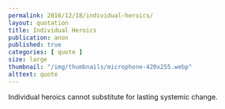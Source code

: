```yaml
---
permalink: 2016/12/18/individual-heroics/
layout: quotation
title: Individual Heroics
publication: anon
published: true
categories: [ quote ]
size: large
thumbnail: "/img/thumbnails/microphone-420x255.webp"
alttext: quote
---
```


Individual heroics cannot substitute for lasting systemic change.
